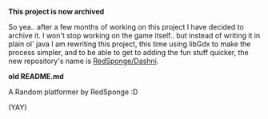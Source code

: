 **This project is now archived**

So yea.. after a few months of working on this project I have decided to archive it.
I won't stop working on the game itself.. but instead of writing it in plain ol' java I am rewriting this project, this time using libGdx to make the process simpler, and to be able to get to adding the fun stuff quicker, the new repository's name is [RedSponge/Dashni](https://github.com/RedSponge/Dashni).

**old README.md**

A Random platformer by RedSponge :D

(YAY)
